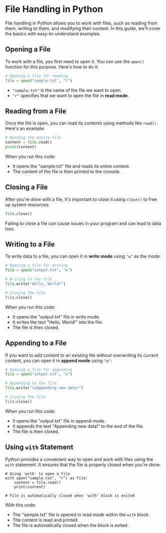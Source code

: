 # File Handling in Python

File handling in Python allows you to work with files, such as reading from them, writing to them, and modifying their content. In this guide, we'll cover the basics with easy-to-understand examples.

## Opening a File

To work with a file, you first need to open it. You can use the `open()` function for this purpose. Here's how to do it:

```python
# Opening a file for reading
file = open("sample.txt", "r")
```

- `"sample.txt"` is the name of the file we want to open.
- `"r"` specifies that we want to open the file in **read mode**.

## Reading from a File

Once the file is open, you can read its contents using methods like `read()`. Here's an example:

```python
# Reading the entire file
content = file.read()
print(content)
```

When you run this code:
- It opens the "sample.txt" file and reads its entire content.
- The content of the file is then printed to the console.

## Closing a File

After you're done with a file, it's important to close it using `close()` to free up system resources:

```python
file.close()
```

Failing to close a file can cause issues in your program and can lead to data loss.

## Writing to a File

To write data to a file, you can open it in **write mode** using `"w"` as the mode:

```python
# Opening a file for writing
file = open("output.txt", "w")

# Writing to the file
file.write("Hello, World!")

# Closing the file
file.close()
```

When you run this code:
- It opens the "output.txt" file in write mode.
- It writes the text "Hello, World!" into the file.
- The file is then closed.

## Appending to a File

If you want to add content to an existing file without overwriting its current content, you can open it in **append mode** using `"a"`:

```python
# Opening a file for appending
file = open("output.txt", "a")

# Appending to the file
file.write("\nAppending new data!")

# Closing the file
file.close()
```

When you run this code:
- It opens the "output.txt" file in append mode.
- It appends the text "Appending new data!" to the end of the file.
- The file is then closed.

## Using `with` Statement

Python provides a convenient way to open and work with files using the `with` statement. It ensures that the file is properly closed when you're done:

```
# Using 'with' to open a file
with open("sample.txt", "r") as file:
    content = file.read()
    print(content)

# File is automatically closed when 'with' block is exited
```

With this code:
- The "sample.txt" file is opened in read mode within the `with` block.
- The content is read and printed.
- The file is automatically closed when the block is exited.

